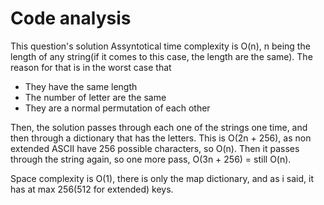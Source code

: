 # Code analysis

This question's solution Assyntotical time complexity is O(n), n being the length of any string(if it comes to this case, the length are the same). The reason for that is in the worst case that
* They have the same length
* The number of letter are the same
* They are a normal permutation of each other

Then, the solution passes through each one of the strings one time, and then through a dictionary that has the letters. This is  O(2n + 256), as non extended ASCII have 256 possible characters, so O(n).
Then it passes through the string again, so one more pass, O(3n + 256) = still O(n).

Space complexity is O(1), there is only the map dictionary, and as i said, it has at max 256(512 for extended) keys.